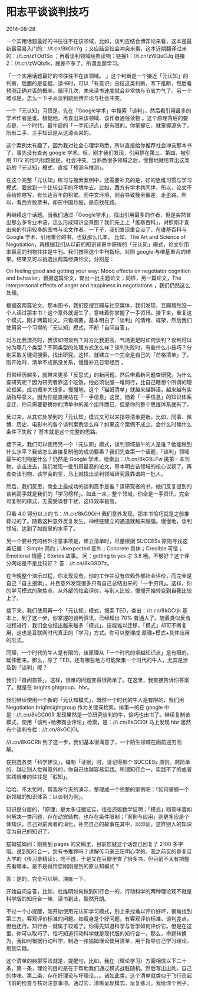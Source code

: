 # 阳志平谈谈判技巧
2014-08-28

一个实用话题最好的书往往不在该领域，比如，谈判应结合博弈论来看，这本是最新最容易入门的：//t.cn/8kGIcYg ；又应结合社会冲突来看，这本近期翻译过来的：//t.cn/zTOd1So ；再看谈判领域经典读物：链接1：//t.cn/zWQuCJq 链接2：//t.cn/zWQlxfk，就差不多了。所谓主题学习。

「一个实用话题最好的书往往不在该领域。 」这个判断是一个接近「元认知」的判断，后面的是证据，读书时，可以「有意识」总结这类判断，写下推断，然后看预测正确对否的概率。循环几次，未来读书速度就会非常快与节省力气了。另一个难点是，怎么一下子从谈判跳到博弈论与社会冲突。

一个「元认知」习惯是，先在「Google学术」中搜索「谈判」，然后看引用最多的学术作者是谁。根据他，再查出来该领域、该作者通俗读物 。这个原理背后的要点是，一个时代，最牛逼的「一手知识点」是有限的。你掌握它，就掌握源头了。所有二手、三手知识是从这源头来的。

这个案例太有趣了，因为我对社会心理学熟悉，所以直接给你推荐社会冲突那本书了。事先没有查询 google 学术。但，刚才我们发现，引用排在第三、第四，被引用 1172 的恰巧标题就是，社会冲突。当熟悉很多领域之后，慢慢地就培育出这类新的「元认知」模式，直接「预测与推测」。

在这个完整「元认知」练习与搜索案例中，还需要补充的是，好的思维习惯与学习模式，要放到一个比较公平的环境中去。比如，西方有学术共同体，所以，论文不会给你瞎写，有长达百年的积累。而中文环境，则会导致搜索偏差，走歪路。所以，看西方股票书，却在中国炒股，是自找死路。

再继续这个话题。当我们通过「Google学术」，找出引用最多的作者，但是突然冒出那么多专业术语，怎么形成知识全景图？我们先上上「维基百科」，对照刚才查出来的引用较多的图书与论文作者。一下子，我们发现重合点了，在维基百科与 Google 学术，引用重合的书，也就那么几本， 比如，The Art and Science of Negotiation，再根据我们从以前的知识背景中获得的「元认知」模式，论文引用率最高的刊物往往是牛刊。我们按照这个牛刊指标，对照 google 与维基重合的结果。结果又可以挑选出两篇经典论文。分别是：

On feeling good and getting your way: Mood effects on negotiator cognition and behavior，根据这篇论文，查出一批主题论文；同样，另一篇论文，The interpersonal effects of anger and happiness in negotiations ，我们仍然这么处理。

根据这两篇论文、那本图书，我们反搜豆瓣与社交媒体，我们发现，豆瓣居然没一个人读过那本书！这个意外就诞生了，意味着你掌握了一手资讯。接下来，重复这个模式，刚才两篇论文，只看摘要，基本明白了「谈判」的情绪、框架，然后我们使用另一个习得的「元认知」模式，不断「自问自答」。

对方比我漂亮时，我该如何谈判？对方比我更高、气场更足时如何谈判？谈判可以分为哪几个类型？不同类型的处理方式怎么样？谈判失败时，有些什么小技巧？分别采取关键词搜索，找出研究。这样，就建立一个完全是自己的「芒格清单」了。刚开始时，清单不成熟没关系，慢慢补充日常经历 。

日常经历越多，就带来更多「反思式」的新问题。然后带着新问题查研究。为什么查研究呢？因为研究者靠这个吃饭，他必须说服一堆同行，比自己瞎想个所谓的理论框架，成功概率大很多。慢慢地，这个「猫姆清单」就越来越鲜活，越来越有实战指导意义。因为你是直接站在「一手信息」这里，随着「一手信息」的知识体系变迁，你只需要更换你的清单中的某个组件而已，但是你的整个思维体系就有了。

反过来，从其它处学到的「元认知」模式又可以来指导清单更新。比如，同事、微博、历史、电影中的各个谈判案例怎么样？如果这个案例不成立，会什么时候什么条件下失败？ 基本就是这个完整的思路。

接下来，我们可以使用另一个「元认知」模式，谈判领域最牛的人是谁？他能做到什么水平？我该怎么直接复制他的成功要素？我们先查第一个话题，「谈判」领域最牛的刊物是什么？仍然是 Google 学术，检索出：//t.cn/8kG9LFw 挑第一本刊物，点击进去，我们发现一批引用最高的论文，基本明白该领域的核心议题了。再查查该刊物、该学会的奖，马上就找出谈判领域研究最靠谱的一批人。

然后，我们反思，商业上最成功的谈判高手是谁？读研究者的书，他们反复提到的谈判高手就是我们的「学习榜样」。如此一来，整个领域，你全是一手资讯，完全可复制的模式，无需受噪音干扰，这样效率极高。

只看 4.0 得分以上的书：//t.cn/8kG9QiH 我们意外发现，那本书恰巧就是之前推荐过的了。随着这种意外反复发生，神经链建立的通道就越来越强。慢慢地，谈判领域，达到了如指掌的水平了。

另一个要补充的格外注意事项是，建立清单时，尽量根据 SUCCESs 原则寻找这类证据：Simple 简约；Unexpected 意外；Concrete 具体；Credible 可信；Emotional 情感；Stories 故事。 问：getting to yes 才 3.8 哦。不够好？这个评分网站是不是比较好？ 答：//t.cn/8kG9D7z。

在今晚整个演示过程，你发现没有，你的工作并没有依赖外部社会评价，而完全是自己「自主搜索」，并且意外发现很多只有自己总结出来的「一手资讯」。这样，你的学习模式的聚焦点，从外部的社会评价，与别人比较，慢慢开始转变到自我比较上了。

接下来，我们使用再一个「元认知」模式，搜索 TED，查出：//t.cn/8kGCtjk 基本上，到了这一步，你掌握的谈判资讯，已经超出 70% 普通人了。随着类似反刍过程进行，我们会总结出越来越多「模式」，技能难以迁移，「模式」却可不断复用，这也是互联网时代真正的「学习」方式。你可以整理成 原理+模式+具体应用的形式。

同理，一个时代的牛人是有限的，该原理从「一个时代的卓越知识点」是有限的，延伸而来。那么，除了 TED，还有哪些地方可能聚集一个时代的牛人，尤其是涉及到「谈判」呢？

我们「自问自答」。这样，很难的问题变得很简单了。在这里，我直接告诉你答案了。就是在 brightsightgroup、hbr。

我们继续使用一个新的「元认知模式」，既然一个时代的牛人是有限的，我们用 Negotiation brightsightgroup 作为关键词检索，排第一的在 google 中是：//t.cn/8kGC00R 发现果然是一位研究谈判的牛，恰巧也出书了。继续复制该模式，使用「谈判+哈佛商业评论」检索，是：//t.cn/8kGCl0f 马上发现 hbr 居然有个谈判专栏：//t.cn/8kGCjGl。

//t.cn/8kGCRIt 到了这一步，我们基本很满意了，一个陌生领域在面前迎刃而解。

在挑选各类「科学建议」，编制「证据」时，请记得那个 SUCCESs 原则。越简单的、越让别人觉得意外的，你自己也越容易实践。所谓知行合一，实践不了的或者实践很难的往往是「假知」。

哈哈，不太忙时，帮我将今天的演示，整理成一个完整的案例吧：「如何掌握一个新领域的知识体系：以谈判为例」。

知识是分层的，「原理」是太多证据证实，往往还能数学证明；「模式」则意味着如何解决一类问题，存在动宾结构，也存在条件限制；「案例与应用」则更多应是个体知识，自己对前两者的消化，补充自己的故事在其中，以印证，这样别人的知识变为自己的知识了。

猫姆猫姆问：刚贴到 pages 的文稿里，目前您就这个话题已回复了 2100 多字哦。说到知行合一，您有书推荐吗？讲解传习录王阳明心学的，我之前买的是复旦大学的《传习录精读》，吃不透，于是又在豆瓣里查了很多书，但目前不太有把握先看哪本。是不是得用您刚刚提到的原认知模式？

答：是的，完全可以啊，演练一下。

开始自问自答，比如，杜维明如何做到知行合一的，行动科学的两种理论观不就是科学版的知行合一嘛，读书到此，豁然开朗。

不过一个小提醒，刚开始使用元认知学习模式，别上来找难以评价好坏，很难找到第三方，客观评价标准的问题。如瘦身是个好问题，有客观评价标准。谈判差点，但也还行。知行合一就属于较难了，你得先知道科学与哲学如何评价它。但是在这里，你可以取巧了，恰巧知道行动科学就是现代版的知行合一。那么，命题转换为，我如何根据行动科学，制造一张猫姆理论使用清单，用于指导自己学习理论，用到实践。

这个清单的典型写法就是，提醒句，比如，我在（理论学习）方面相信以下二十条，第一条，理论的目的是在于帮助我们通过模式战胜随机。然后写出出处，自己的体味。第二条，存在好理论与坏理论。。。诸如此类。这个清单就类似于飞行员起飞前的检查与核对注意事项。通过它，清晰呈现模式，反复练习。我给你个例子。


